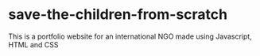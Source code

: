 # save-the-children-from-scratch
This is a portfolio website for an international NGO made using Javascript, HTML and CSS
